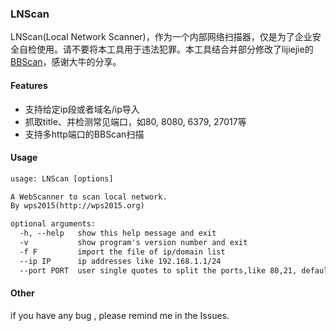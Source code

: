 ### LNScan
LNScan(Local Network Scanner)，作为一个内部网络扫描器，仅是为了企业安全自检使用。请不要将本工具用于违法犯罪。本工具结合并部分修改了lijiejie的[BBScan](https://github.com/lijiejie/BBScan)，感谢大牛的分享。


#### Features
* 支持给定ip段或者域名/ip导入
* 抓取title、并检测常见端口，如80, 8080, 6379, 27017等
* 支持多http端口的BBScan扫描

#### Usage

```html
usage: LNScan [options]

A WebScanner to scan local network.
By wps2015(http://wps2015.org)

optional arguments:
  -h, --help   show this help message and exit
  -v           show program's version number and exit
  -f F         import the file of ip/domain list
  --ip IP      ip addresses like 192.168.1.1/24
  --port PORT  user single quotes to split the ports,like 80,21, default 8 ports
```
#### Other
if you have any bug , please remind me in the Issues.
